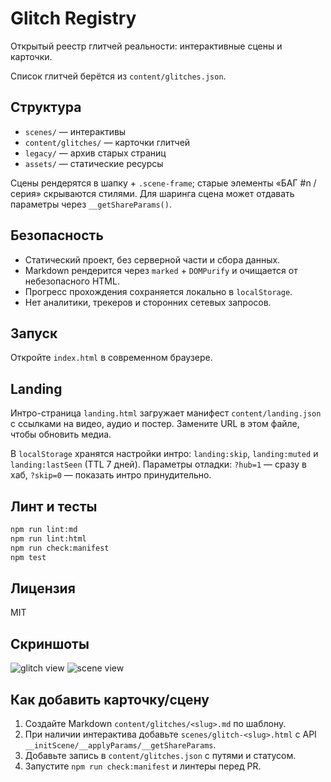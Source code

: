# Glitch Registry

Открытый реестр глитчей реальности: интерактивные сцены и карточки.

Список глитчей берётся из `content/glitches.json`.

## Структура

- `scenes/` — интерактивы
- `content/glitches/` — карточки глитчей
- `legacy/` — архив старых страниц
- `assets/` — статические ресурсы

Сцены рендерятся в шапку + `.scene-frame`; старые элементы «БАГ #n / серия» скрываются стилями. Для шаринга сцена может отдавать параметры через `__getShareParams()`.

## Безопасность

- Статический проект, без серверной части и сбора данных.
- Markdown рендерится через `marked` + `DOMPurify` и очищается от небезопасного HTML.
- Прогресс прохождения сохраняется локально в `localStorage`.
- Нет аналитики, трекеров и сторонних сетевых запросов.

## Запуск

Откройте `index.html` в современном браузере.

## Landing

Интро-страница `landing.html` загружает манифест `content/landing.json` с ссылками на видео, аудио и постер.
Замените URL в этом файле, чтобы обновить медиа.

В `localStorage` хранятся настройки интро: `landing:skip`, `landing:muted` и `landing:lastSeen` (TTL 7 дней).
Параметры отладки: `?hub=1` — сразу в хаб, `?skip=0` — показать интро принудительно.

## Линт и тесты

```bash
npm run lint:md
npm run lint:html
npm run check:manifest
npm test
```

## Лицензия

MIT

## Скриншоты

![glitch view](https://raw.githubusercontent.com/diviper/8glitchs/3841247b83a55794d5cd3736cb682a304b744412/screenshots/card.png)
![scene view](https://placehold.co/600x400?text=Scene%20View)

## Как добавить карточку/сцену

1. Создайте Markdown `content/glitches/<slug>.md` по шаблону.
2. При наличии интерактива добавьте `scenes/glitch-<slug>.html` с API `__initScene/__applyParams/__getShareParams`.
3. Добавьте запись в `content/glitches.json` с путями и статусом.
4. Запустите `npm run check:manifest` и линтеры перед PR.
